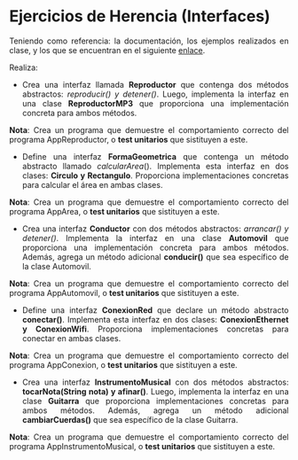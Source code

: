 <div align="justify">

# Ejercicios de Herencia (Interfaces)

Teniendo como referencia: la documentación, los ejemplos realizados en clase, y los que se encuentran en el siguiente [enlace](../../Ejemplos/).

Realiza:

- Crea una interfaz llamada __Reproductor__ que contenga dos métodos abstractos: _reproducir() y detener()_. Luego, implementa la interfaz en una clase __ReproductorMP3__ que proporciona una implementación concreta para ambos métodos.

__Nota__: Crea un programa que demuestre el comportamiento correcto del programa AppReproductor, o __test unitarios__ que sistituyen a este.

- Define una interfaz __FormaGeometrica__ que contenga un método abstracto llamado _calcularArea_(). Implementa esta interfaz en dos clases: __Circulo y Rectangulo__. Proporciona implementaciones concretas para calcular el área en ambas clases.

__Nota__: Crea un programa que demuestre el comportamiento correcto del programa AppArea, o __test unitarios__ que sistituyen a este.

- Crea una interfaz __Conductor__ con dos métodos abstractos: _arrancar() y detener()_. Implementa la interfaz en una clase __Automovil__ que proporciona una implementación concreta para ambos métodos. Además, agrega un método adicional __conducir()__ que sea específico de la clase Automovil.

__Nota__: Crea un programa que demuestre el comportamiento correcto del programa AppAutomovil, o __test unitarios__ que sistituyen a este.

- Define una interfaz __ConexionRed__ que declare un método abstracto __conectar()__. Implementa esta interfaz en dos clases: __ConexionEthernet y ConexionWifi__. Proporciona implementaciones concretas para conectar en ambas clases.

__Nota__: Crea un programa que demuestre el comportamiento correcto del programa AppConexion, o __test unitarios__ que sistituyen a este.

- Crea una interfaz __InstrumentoMusical__ con dos métodos abstractos: __tocarNota(String nota) y afinar()__. Luego, implementa la interfaz en una clase __Guitarra__ que proporciona implementaciones concretas para ambos métodos. Además, agrega un método adicional __cambiarCuerdas()__ que sea específico de la clase Guitarra.

__Nota__: Crea un programa que demuestre el comportamiento correcto del programa AppInstrumentoMusical, o __test unitarios__ que sistituyen a este.

</div>